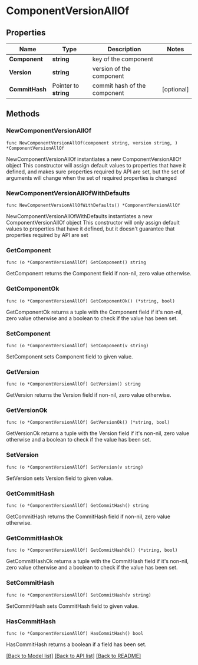 # ComponentVersionAllOf

## Properties

Name | Type | Description | Notes
------------ | ------------- | ------------- | -------------
**Component** | **string** | key of the component | 
**Version** | **string** | version of the component | 
**CommitHash** | Pointer to **string** | commit hash of the component | [optional] 

## Methods

### NewComponentVersionAllOf

`func NewComponentVersionAllOf(component string, version string, ) *ComponentVersionAllOf`

NewComponentVersionAllOf instantiates a new ComponentVersionAllOf object
This constructor will assign default values to properties that have it defined,
and makes sure properties required by API are set, but the set of arguments
will change when the set of required properties is changed

### NewComponentVersionAllOfWithDefaults

`func NewComponentVersionAllOfWithDefaults() *ComponentVersionAllOf`

NewComponentVersionAllOfWithDefaults instantiates a new ComponentVersionAllOf object
This constructor will only assign default values to properties that have it defined,
but it doesn't guarantee that properties required by API are set

### GetComponent

`func (o *ComponentVersionAllOf) GetComponent() string`

GetComponent returns the Component field if non-nil, zero value otherwise.

### GetComponentOk

`func (o *ComponentVersionAllOf) GetComponentOk() (*string, bool)`

GetComponentOk returns a tuple with the Component field if it's non-nil, zero value otherwise
and a boolean to check if the value has been set.

### SetComponent

`func (o *ComponentVersionAllOf) SetComponent(v string)`

SetComponent sets Component field to given value.


### GetVersion

`func (o *ComponentVersionAllOf) GetVersion() string`

GetVersion returns the Version field if non-nil, zero value otherwise.

### GetVersionOk

`func (o *ComponentVersionAllOf) GetVersionOk() (*string, bool)`

GetVersionOk returns a tuple with the Version field if it's non-nil, zero value otherwise
and a boolean to check if the value has been set.

### SetVersion

`func (o *ComponentVersionAllOf) SetVersion(v string)`

SetVersion sets Version field to given value.


### GetCommitHash

`func (o *ComponentVersionAllOf) GetCommitHash() string`

GetCommitHash returns the CommitHash field if non-nil, zero value otherwise.

### GetCommitHashOk

`func (o *ComponentVersionAllOf) GetCommitHashOk() (*string, bool)`

GetCommitHashOk returns a tuple with the CommitHash field if it's non-nil, zero value otherwise
and a boolean to check if the value has been set.

### SetCommitHash

`func (o *ComponentVersionAllOf) SetCommitHash(v string)`

SetCommitHash sets CommitHash field to given value.

### HasCommitHash

`func (o *ComponentVersionAllOf) HasCommitHash() bool`

HasCommitHash returns a boolean if a field has been set.


[[Back to Model list]](../README.md#documentation-for-models) [[Back to API list]](../README.md#documentation-for-api-endpoints) [[Back to README]](../README.md)


